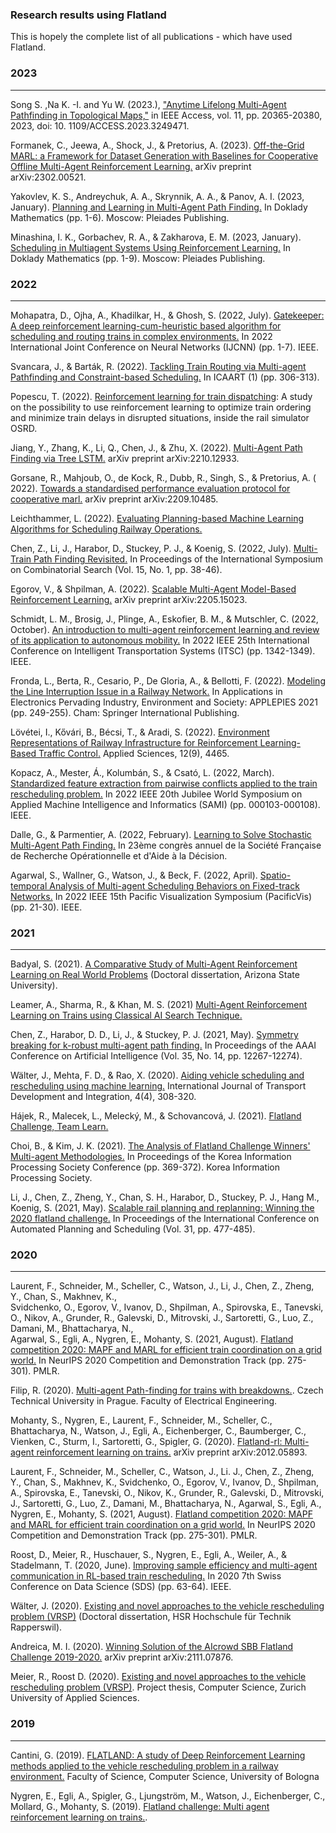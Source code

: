 ### Research results using Flatland

This is hopely the complete list of all publications -
which have used Flatland.

### 2023

----
Song S. ,Na K. -I. and Yu W. (2023.), ["Anytime Lifelong Multi-Agent
Pathfinding in
Topological Maps,"](
https://ieeexplore.ieee.org/document/10054055
) in IEEE
Access, vol. 11, pp. 20365-20380, 2023, doi: 10.
1109/ACCESS.2023.3249471.

Formanek, C., Jeewa, A., Shock, J., & Pretorius, A. (2023). [Off-the-Grid
MARL: a Framework for Dataset Generation with Baselines for Cooperative
Offline Multi-Agent Reinforcement Learning.](
https://arxiv.org/abs/2302.00521
)
arXiv preprint arXiv:2302.00521.

Yakovlev, K. S., Andreychuk, A. A., Skrynnik, A. A., & Panov, A. I.
(2023, January).
[Planning and Learning in Multi-Agent Path Finding.](
https://link.springer.com/article/10.1134/S1064562422060229
)
In Doklady Mathematics (pp. 1-6). Moscow: Pleiades Publishing.

Minashina, I. K., Gorbachev, R. A., & Zakharova, E. M. (2023, January).
[Scheduling in Multiagent Systems Using Reinforcement Learning.](
https://link.springer.com/article/10.1134/S1064562422060175
)
In Doklady Mathematics (pp. 1-9). Moscow: Pleiades Publishing.

### 2022

----

Mohapatra, D., Ojha, A., Khadilkar, H., & Ghosh, S. (2022, July).
[Gatekeeper: A deep reinforcement learning-cum-heuristic based algorithm for
scheduling and routing trains in complex environments.](
https://ieeexplore.ieee.org/document/9892216
)
In 2022 International Joint Conference on Neural Networks (IJCNN) (pp. 1-7).
IEEE.

Svancara, J., & Barták, R. (2022).
[Tackling Train Routing via Multi-agent Pathfinding and Constraint-based
Scheduling.](
http://svancara.net/files/ICAART_2022_vlaky.pdf
) In ICAART (1) (pp. 306-313).

Popescu, T. (2022).
[Reinforcement learning for train dispatching](
https://www.diva-portal.org/smash/record.jsf?pid=diva2%3A1702837&dswid=988
): A study on the possibility to
use reinforcement learning to optimize train ordering and minimize train delays
in disrupted situations, inside the rail simulator OSRD.

Jiang, Y., Zhang, K., Li, Q., Chen, J., & Zhu, X. (2022). [
Multi-Agent Path Finding via Tree LSTM.](
https://arxiv.org/abs/2210.12933
) arXiv preprint arXiv:2210.12933.

Gorsane, R., Mahjoub, O., de Kock, R., Dubb, R., Singh, S., & Pretorius, A. (
2022).
[Towards a standardised performance evaluation protocol for cooperative marl.](
https://arxiv.org/abs/2209.10485
)
arXiv preprint arXiv:2209.10485.

Leichthammer, L. (2022).
[Evaluating Planning-based Machine Learning Algorithms for Scheduling Railway Operations.](
https://ml-research.github.io/papers/leichthammer2022evaluating.pdf
)

Chen, Z., Li, J., Harabor, D., Stuckey, P. J., & Koenig, S. (2022, July).
[Multi-Train Path Finding Revisited.](
https://ojs.aaai.org/index.php/SOCS/article/view/21750
)
In Proceedings of the International
Symposium on Combinatorial Search (Vol. 15, No. 1, pp. 38-46).

Egorov, V., & Shpilman, A. (2022).
[Scalable Multi-Agent Model-Based Reinforcement Learning.](
https://arxiv.org/abs/2205.15023
) arXiv preprint arXiv:2205.15023.

Schmidt, L. M., Brosig, J., Plinge, A., Eskofier, B. M., & Mutschler, C.
(2022, October).
[An introduction to multi-agent reinforcement learning and review of its
application to autonomous mobility.](
https://ieeexplore.ieee.org/abstract/document/9922205
) In 2022 IEEE 25th International
Conference on Intelligent Transportation Systems (ITSC) (pp. 1342-1349). IEEE.

Fronda, L., Berta, R., Cesario, P., De Gloria, A., & Bellotti, F. (2022).
[Modeling the Line Interruption Issue in a Railway Network.](
https://link.springer.com/chapter/10.1007/978-3-030-95498-7_35
)
In Applications in Electronics Pervading Industry, Environment and Society:
APPLEPIES 2021 (pp. 249-255). Cham: Springer International Publishing.

Lövétei, I., Kővári, B., Bécsi, T., & Aradi, S. (2022).
[Environment
Representations of Railway Infrastructure for Reinforcement Learning-Based
Traffic Control.](
https://www.mdpi.com/2076-3417/12/9/4465
) Applied Sciences, 12(9), 4465.

Kopacz, A., Mester, Á., Kolumbán, S., & Csató, L. (2022, March).
[Standardized feature extraction from pairwise conflicts applied to the
train rescheduling problem.](
https://ieeexplore.ieee.org/abstract/document/9780701
)
In 2022 IEEE 20th Jubilee World Symposium on
Applied Machine Intelligence and Informatics (SAMI) (pp. 000103-000108). IEEE.

Dalle, G., & Parmentier, A. (2022, February).
[Learning to Solve Stochastic Multi-Agent Path Finding.](
https://hal.science/hal-03595315/document
)
In 23ème congrès annuel de la Société Française de Recherche Opérationnelle
et d'Aide à la Décision.

Agarwal, S., Wallner, G., Watson, J., & Beck, F. (2022, April).
[Spatio-temporal Analysis of Multi-agent Scheduling Behaviors on Fixed-track
Networks.](
https://ieeexplore.ieee.org/abstract/document/9787908
) In 2022 IEEE 15th Pacific Visualization Symposium (PacificVis)
(pp. 21-30). IEEE.

### 2021

----

Badyal, S. (2021). [A Comparative Study of Multi-Agent Reinforcement
Learning on Real World Problems](
https://keep.lib.asu.edu/items/161758
)
(Doctoral dissertation, Arizona State
University).

Leamer, A., Sharma, R., & Khan, M. S. (2021)
[Multi-Agent Reinforcement Learning on
Trains using Classical AI Search Technique.](
http://ktiml.mff.cuni.cz/~bartak/ui_seminar/talks/2021LS/Final-TeamSearch.pdf
)

Chen, Z., Harabor, D. D., Li, J., & Stuckey, P. J. (2021, May).
[Symmetry breaking for k-robust multi-agent path finding.](
https://ojs.aaai.org/index.php/AAAI/article/view/17456
) In Proceedings of the AAAI Conference on Artificial Intelligence (Vol. 35, No.
14, pp. 12267-12274).

Wälter, J., Mehta, F. D., & Rao, X. (2020).
[Aiding vehicle scheduling and rescheduling using machine learning.](
https://www.witpress.com/elibrary/tdi/4/4/2733
)
International Journal of Transport Development and Integration, 4(4), 308-320.

Hájek, R., Malecek, L., Melecký, M., & Schovancová, J. (2021).
[Flatland Challenge, Team Learn.](
http://ktiml.mff.cuni.cz/~bartak/ui_seminar/talks/2021LS/Final-TeamLearn.pdf
)

Choi, B., & Kim, J. K. (2021).
[The Analysis of Flatland Challenge Winners' Multi-agent Methodologies.](
http://manuscriptlink-society-file.s3.amazonaws.com/kips/conference/kips2021spring/presentation/KIPS_C2021A0018.pdf
)
In Proceedings of the Korea Information Processing Society Conference (pp.
369-372). Korea Information Processing Society.

Li, J., Chen, Z., Zheng, Y., Chan, S. H., Harabor, D., Stuckey, P. J.,
Hang M., Koenig, S. (2021, May).
[Scalable rail planning and replanning: Winning the 2020 flatland challenge.](
https://ojs.aaai.org/index.php/ICAPS/article/view/15994
)
In Proceedings of the International Conference on Automated Planning and
Scheduling (Vol. 31, pp. 477-485).

### 2020

----


Laurent, F., Schneider, M., Scheller, C., Watson, J.,
Li, J., Chen, Z., Zheng, Y., Chan, S., Makhnev, K.,  
Svidchenko, O., Egorov, V., Ivanov, D., Shpilman, A.,
Spirovska, E., Tanevski, O., Nikov, A., Grunder, R., Galevski, D.,
Mitrovski, J., Sartoretti, G., Luo, Z., Damani, M., Bhattacharya, N.,  
Agarwal, S., Egli, A., Nygren, E., Mohanty, S. (2021, August).
[Flatland competition 2020: MAPF and MARL for efficient train coordination on
a grid world.](
https://proceedings.mlr.press/v133/laurent21a.html
)
In NeurIPS 2020 Competition and Demonstration Track (pp. 275-301). PMLR.

Filip, R. (2020).
[Multi-agent Path-finding for trains with breakdowns.](
https://dspace.cvut.cz/bitstream/handle/10467/87776/F3-BP-2020-Ryzner-Filip-BP_FILIP_RYZNER_2020.pdf
). Czech Technical University in Prague. Faculty of Electrical Engineering.

Mohanty, S., Nygren, E., Laurent, F., Schneider, M.,
Scheller, C., Bhattacharya, N., Watson, J., Egli, A.,
Eichenberger, C., Baumberger, C., Vienken, C., Sturm, I.,
Sartoretti, G., Spigler, G. (2020).
[Flatland-rl: Multi-agent reinforcement learning on
trains.](https://arxiv.org/abs/2012.05893)
arXiv preprint arXiv:2012.05893.

Laurent, F., Schneider, M., Scheller, C., Watson, J., Li. J., Chen, Z., Zheng,
Y., Chan, S., Makhnev, K., Svidchenko, O., Egorov, V., Ivanov, D., Shpilman, A.,
Spirovska, E.,
Tanevski, O., Nikov, K., Grunder, R., Galevski, D., Mitrovski, J., Sartoretti,
G., Luo, Z., Damani, M., Bhattacharya, N., Agarwal, S., Egli, A., Nygren, E.,
Mohanty, S. (2021, August). [Flatland competition 2020: MAPF and MARL for
efficient train coordination on a grid world.](
https://proceedings.mlr.press/v133/laurent21a.html
) In NeurIPS 2020 Competition and
Demonstration Track (pp. 275-301). PMLR.

Roost, D., Meier, R., Huschauer, S., Nygren, E., Egli, A., Weiler, A., &
Stadelmann, T. (2020, June).
[Improving sample efficiency and multi-agent
communication in RL-based train rescheduling.](
https://ieeexplore.ieee.org/abstract/document/9145010
)
In 2020 7th Swiss Conference on Data Science (SDS) (pp. 63-64). IEEE.

Wälter, J. (2020).
[Existing and novel approaches to the vehicle
rescheduling problem (VRSP)](
https://eprints.ost.ch/id/eprint/855/
) (Doctoral dissertation, HSR Hochschule für
Technik Rapperswil).

Andreica, M. I. (2020).
[Winning Solution of the AIcrowd SBB Flatland Challenge 2019-2020.](
https://arxiv.org/abs/2111.07876
)
arXiv preprint arXiv:2111.07876.

Meier, R., Roost D. (2020).
[Existing and novel approaches to the vehicle
rescheduling problem (VRSP)](
https://www.zhaw.ch/storage/shared/upload/PA19_RLinaMultiAgentSystemforTrainScheduling.pdf
).
Project thesis, Computer Science, Zurich University of Applied Sciences.

### 2019

----
Cantini, G. (2019).
[FLATLAND: A study of Deep Reinforcement Learning methods applied to the
vehicle rescheduling problem in a railway environment.](
https://amslaurea.unibo.it/20412/1/thesis_giulia_cantini.pdf
)
Faculty of Science, Computer Science, University of Bologna

Nygren, E., Egli, A., Spigler, G., Ljungström, M., Watson, J., Eichenberger,
C., Mollard, G., Mohanty, S. (2019).
[Flatland challenge: Multi agent reinforcement learning on trains.](
https://www.aicrowd.com/challenges/flatland-challenge
).
